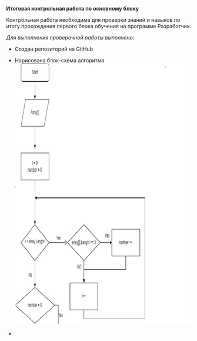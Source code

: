 **Итоговая контрольная работа по основному блоку**

Контрольная работа необходима для проверки знаний и навыков по итогу прохождения первого блока обучения на программе Разработчик. 

*Для выполнения проверочной работы выполнено:*

* Создан репозиторий на GitHub

* Нарисована блок-схема алгоритма 
![Нарисована блок-схема алгоритма](./Блок-схема.jpg)


* ![Написана программа, решающая поставленную задачу](./Программа.png)
